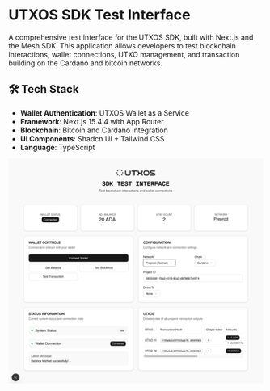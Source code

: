 # UTXOS SDK Test Interface

A comprehensive test interface for the UTXOS SDK, built with Next.js and the Mesh SDK. This application allows developers to test blockchain interactions, wallet connections, UTXO management, and transaction building on the Cardano and bitcoin networks.

## 🛠️ Tech Stack

- **Wallet Authentication**: UTXOS Wallet as a Service
- **Framework**: Next.js 15.4.4 with App Router
- **Blockchain**: Bitcoin and Cardano integration
- **UI Components**: Shadcn UI + Tailwind CSS
- **Language**: TypeScript

![UI Preview](./public/ui.png)

